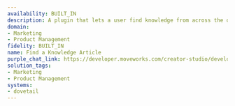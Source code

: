 ```yaml
---
availability: BUILT_IN
description: A plugin that lets a user find knowledge from across the organization.
domain:
- Marketing
- Product Management
fidelity: BUILT_IN
name: Find a Knowledge Article
purple_chat_link: https://developer.moveworks.com/creator-studio/developer-tools/purple-chat/?conversation=%7B%22startTimestamp%22%3A%2211%3A43%2BAM%22%2C%22messages%22%3A%5B%7B%22parts%22%3A%5B%7B%22richText%22%3A%22what+are+the+top+feature+requests+for+our+mobile+app%3F%22%7D%5D%2C%22role%22%3A%22user%22%7D%2C%7B%22parts%22%3A%5B%7B%22richText%22%3A%22Based+on+200%2B+customer+feedback+entries%2C+the+most+requested+features+are%3A%22%7D%2C%7B%22richText%22%3A%22%3Col%3E%5Cn++%3Cli%3E%3Cb%3EDark+Mode%3C%2Fb%3E+%28Requested+by+70%25+of+respondents%29%3C%2Fli%3E%5Cn++%3Cli%3E%3Cb%3EOffline+Access%3C%2Fb%3E+%2860%25+of+respondents%29%3C%2Fli%3E%5Cn++%3Cli%3E%3Cb%3EBiometric+Login+%28Face%2FTouch+ID%29%3C%2Fb%3E+%2855%25+of+respondents%29%3C%2Fli%3E%5Cn%3C%2Fol%3E%22%7D%5D%2C%22role%22%3A%22assistant%22%7D%5D%7D
solution_tags:
- Marketing
- Product Management
systems:
- dovetail
---
```

